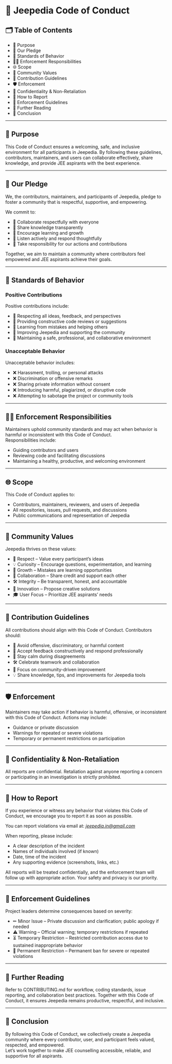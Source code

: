 # 📜 Jeepedia Code of Conduct

## 🗂 Table of Contents
- 🌟 Purpose  
- 🌟 Our Pledge  
- 🚦 Standards of Behavior  
- 👩‍⚖ Enforcement Responsibilities  
- 🌐 Scope  
- 🌈 Community Values  
- 📌 Contribution Guidelines  
- 🛡 Enforcement  
- 🤫 Confidentiality & Non-Retaliation
- 📢 How to Report
- 📖 Enforcement Guidelines  
- 📘 Further Reading  
- 🌟 Conclusion  

---

## 🌟 Purpose
This Code of Conduct ensures a welcoming, safe, and inclusive environment for all participants in Jeepedia. By following these guidelines, contributors, maintainers, and users can collaborate effectively, share knowledge, and provide JEE aspirants with the best experience.  

---

## 🌟 Our Pledge
We, the contributors, maintainers, and participants of Jeepedia, pledge to foster a community that is respectful, supportive, and empowering.  

We commit to:  
- 🤝 Collaborate respectfully with everyone  
- 📝 Share knowledge transparently  
- 🌱 Encourage learning and growth  
- 🎯 Listen actively and respond thoughtfully  
- 🧠 Take responsibility for our actions and contributions  

Together, we aim to maintain a community where contributors feel empowered and JEE aspirants achieve their goals.  

---

## 🚦 Standards of Behavior

### Positive Contributions
Positive contributions include:  
- 🤝 Respecting all ideas, feedback, and perspectives  
- 📝 Providing constructive code reviews or suggestions  
- 🌱 Learning from mistakes and helping others  
- 🎯 Improving Jeepedia and supporting the community  
- 🧠 Maintaining a safe, professional, and collaborative environment  

### Unacceptable Behavior
Unacceptable behavior includes:  
- ❌ Harassment, trolling, or personal attacks  
- ❌ Discrimination or offensive remarks  
- ❌ Sharing private information without consent  
- ❌ Introducing harmful, plagiarized, or disruptive code  
- ❌ Attempting to sabotage the project or community tools  

---

## 👩‍⚖ Enforcement Responsibilities
Maintainers uphold community standards and may act when behavior is harmful or inconsistent with this Code of Conduct.  
Responsibilities include:  
- Guiding contributors and users  
- Reviewing code and facilitating discussions  
- Maintaining a healthy, productive, and welcoming environment  

---

## 🌐 Scope
This Code of Conduct applies to:  
- Contributors, maintainers, reviewers, and users of Jeepedia  
- All repositories, issues, pull requests, and discussions  
- Public communications and representation of Jeepedia  

---

## 🌈 Community Values
Jeepedia thrives on these values:  
- 🤝 Respect – Value every participant’s ideas  
- 💡 Curiosity – Encourage questions, experimentation, and learning  
- 🌱 Growth – Mistakes are learning opportunities  
- 🔄 Collaboration – Share credit and support each other  
- 🛠 Integrity – Be transparent, honest, and accountable  
- 🚀 Innovation – Propose creative solutions  
- 🎓 User Focus – Prioritize JEE aspirants’ needs  

---

## 📌 Contribution Guidelines
All contributions should align with this Code of Conduct. Contributors should:  
- 🚫 Avoid offensive, discriminatory, or harmful content  
- 🤝 Accept feedback constructively and respond professionally  
- 🧘 Stay calm during disagreements  
- 🛠 Celebrate teamwork and collaboration  
- 📖 Focus on community-driven improvement  
- 💡 Share knowledge, tips, and improvements for Jeepedia tools  

---

## 🛡 Enforcement
Maintainers may take action if behavior is harmful, offensive, or inconsistent with this Code of Conduct. Actions may include:  
- Guidance or private discussion  
- Warnings for repeated or severe violations  
- Temporary or permanent restrictions on participation  

---

## 🤫 Confidentiality & Non-Retaliation
All reports are confidential. Retaliation against anyone reporting a concern or participating in an investigation is strictly prohibited.  

---

## 📢 How to Report

If you experience or witness any behavior that violates this Code of Conduct, we encourage you to report it as soon as possible.  

You can report violations via email at: *jeepedia.in@gmail.com*  

When reporting, please include:  
- A clear description of the incident  
- Names of individuals involved (if known)  
- Date, time  of the incident  
- Any supporting evidence (screenshots, links, etc.)  

All reports will be treated confidentially, and the enforcement team will follow up with appropriate action. Your safety and privacy is our priority.

---

## 📖 Enforcement Guidelines
Project leaders determine consequences based on severity:  
- ✏ Minor Issue – Private discussion and clarification; public apology if needed  
- ⚠ Warning – Official warning; temporary restrictions if repeated  
- ⏳ Temporary Restriction – Restricted contribution access due to sustained inappropriate behavior  
- 🚫 Permanent Restriction – Permanent ban for severe or repeated violations  

---

## 📘 Further Reading
Refer to CONTRIBUTING.md for workflow, coding standards, issue reporting, and collaboration best practices. Together with this Code of Conduct, it ensures Jeepedia remains productive, respectful, and inclusive.  

---

## 🌟 Conclusion
By following this Code of Conduct, we collectively create a Jeepedia community where every contributor, user, and participant feels valued, respected, and empowered.  
Let’s work together to make JEE counselling accessible, reliable, and supportive for all aspirants.
